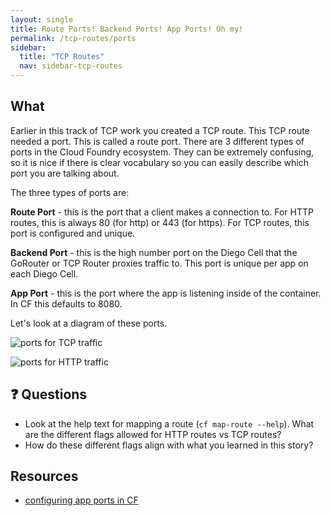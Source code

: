 ```yaml
---
layout: single
title: Route Ports! Backend Ports! App Ports! Oh my!
permalink: /tcp-routes/ports
sidebar:
  title: "TCP Routes"
  nav: sidebar-tcp-routes
---
```


## What
Earlier in this track of TCP work you created a TCP route. This TCP route
needed a port.  This is called a route port. There are 3 different types of
ports in the Cloud Foundry ecosystem. They can be extremely confusing, so it is
nice if there is clear vocabulary so you can easily describe which port you are
talking about.

The three types of ports are:

**Route Port** - this is the port that a client makes a connection to. For HTTP
routes, this is always 80 (for http) or 443 (for https). For TCP routes, this
port is configured and unique.

**Backend Port** - this is the high number port on the Diego Cell that the
GoRouter or TCP Router proxies traffic to. This port is unique per app on each
Diego Cell.

**App Port** - this is the port where the app is listening inside of the
container. In CF this defaults to 8080.

Let's look at a diagram of these ports.

![ports for TCP traffic](https://storage.googleapis.com/cf-networking-onboarding-images-owned-by-ameowlia/tcp-trafficflow-ports.png)

![ports for HTTP traffic](https://storage.googleapis.com/cf-networking-onboarding-images-owned-by-ameowlia/http-traffic-flow-ports.png)

## ❓ Questions
* Look at the help text for mapping a route (`cf map-route --help`). What are the different flags allowed for HTTP routes vs TCP routes?
* How do these different flags align with what you learned in this story?

## Resources
* [configuring app ports in
  CF](https://docs.cloudfoundry.org/devguide/custom-ports.html)
